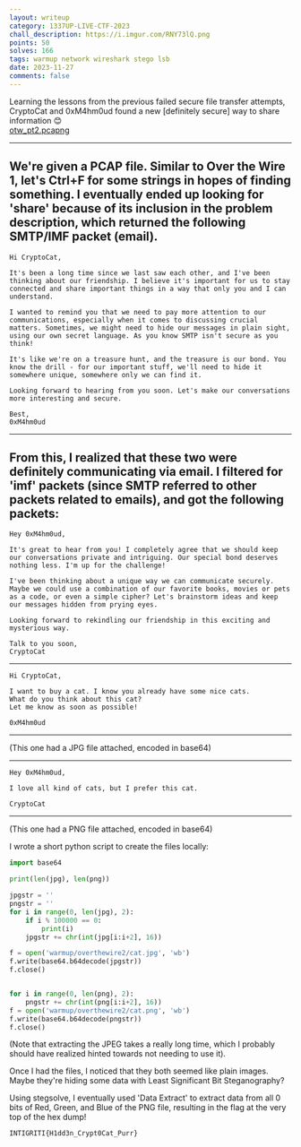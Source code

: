 ```yaml
---
layout: writeup
category: 1337UP-LIVE-CTF-2023
chall_description: https://i.imgur.com/RNY73lQ.png
points: 50
solves: 166
tags: warmup network wireshark stego lsb
date: 2023-11-27
comments: false
---
```


Learning the lessons from the previous failed secure file transfer attempts, CryptoCat and 0xM4hm0ud found a new [definitely secure] way to share information 😊  
[otw_pt2.pcapng](https://github.com/Nightxade/ctf-writeups/tree/master/assets/CTFs/1337UP-LIVE-CTF-2023/otw_pt2.pcapng)

---

We're given a PCAP file. Similar to Over the Wire 1, let's Ctrl+F for some strings in hopes of finding something. I eventually ended up looking for 'share' because of its inclusion in the problem description, which returned the following SMTP/IMF packet (email).  
---
    Hi CryptoCat,

    It's been a long time since we last saw each other, and I've been thinking about our friendship. I believe it's important for us to stay connected and share important things in a way that only you and I can understand.

    I wanted to remind you that we need to pay more attention to our communications, especially when it comes to discussing crucial matters. Sometimes, we might need to hide our messages in plain sight, using our own secret language. As you know SMTP isn't secure as you think!

    It's like we're on a treasure hunt, and the treasure is our bond. You know the drill - for our important stuff, we'll need to hide it somewhere unique, somewhere only we can find it.

    Looking forward to hearing from you soon. Let's make our conversations more interesting and secure.

    Best,
    0xM4hm0ud
---
From this, I realized that these two were definitely communicating via email. I filtered for 'imf' packets (since SMTP referred to other packets related to emails), and got the following packets:  
---
    Hey 0xM4hm0ud,

    It's great to hear from you! I completely agree that we should keep our conversations private and intriguing. Our special bond deserves nothing less. I'm up for the challenge!

    I've been thinking about a unique way we can communicate securely. 
    Maybe we could use a combination of our favorite books, movies or pets as a code, or even a simple cipher? Let's brainstorm ideas and keep our messages hidden from prying eyes.

    Looking forward to rekindling our friendship in this exciting and mysterious way.

    Talk to you soon,
    CryptoCat
---
    Hi CryptoCat,

    I want to buy a cat. I know you already have some nice cats.
    What do you think about this cat? 
    Let me know as soon as possible! 

    0xM4hm0ud
---
(This one had a JPG file attached, encoded in base64)


---
    Hey 0xM4hm0ud,

    I love all kind of cats, but I prefer this cat. 

    CryptoCat
---
(This one had a PNG file attached, encoded in base64)

I wrote a short python script to create the files locally:  

```py
import base64

print(len(jpg), len(png))

jpgstr = ''
pngstr = ''
for i in range(0, len(jpg), 2):
    if i % 100000 == 0:
        print(i)
    jpgstr += chr(int(jpg[i:i+2], 16))

f = open('warmup/overthewire2/cat.jpg', 'wb')
f.write(base64.b64decode(jpgstr))
f.close()


for i in range(0, len(png), 2):
    pngstr += chr(int(png[i:i+2], 16))
f = open('warmup/overthewire2/cat.png', 'wb')
f.write(base64.b64decode(pngstr))
f.close()
```

(Note that extracting the JPEG takes a really long time, which I probably should have realized hinted towards not needing to use it).  

Once I had the files, I noticed that they both seemed like plain images. Maybe they're hiding some data with Least Significant Bit Steganography?  

Using stegsolve, I eventually used 'Data Extract' to extract data from all 0 bits of Red, Green, and Blue of the PNG file, resulting in the flag at the very top of the hex dump!  

    INTIGRITI{H1dd3n_Crypt0Cat_Purr}